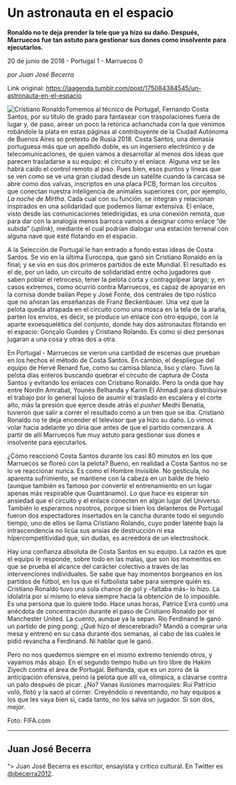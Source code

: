 # Un astronauta en el espacio

**Ronaldo no te deja prender la tele que ya hizo su daño. Después, Marruecos fue tan astuto para gestionar sus dones como insolvente para ejecutarlos.**

20 de junio de 2018 - Portugal 1 - Marruecos 0

_por Juan José Becerra_

Link original: https://laagenda.tumblr.com/post/175084384545/un-astronauta-en-el-espacio

![Cristiano Ronaldo](https://64.media.tumblr.com/31183dfc3875367572fcf19f55c5ccc9/tumblr_inline_pan2jd3Hon1t6q87u_500.jpg)Tomemos al técnico de Portugal, Fernando Costa Santos, por su título de grado para fantasear con traspolaciones fuera de lugar y, de paso, airear un poco la retórica achanchada con la que venimos robándole la plata en estas páginas al contribuyente de la Ciudad Autónoma de Buenos Aires so pretexto de Rusia 2018. Costa Santos, una demasía portuguesa más que un apellido doble, es un ingeniero electrónico y de telecomunicaciones, de quien vamos a desarrollar al menos dos ideas que parecen trasladarse a su equipo: el circuito y el enlace. Alguna vez se les habrá caído el control remoto al piso. Pues bien, esos puntos y líneas que se ven como se ve una gran ciudad desde un satélite cuando la carcasa se abre como dos valvas, inscriptos en una placa PCB, forman los circuitos que conectan nuestra inteligencia de animales superiores con, por ejemplo, *La noche de Mirtha*. Cada cual con su función, se integran y relacionan inspirados en una solidaridad que podemos llamar extensiva. El enlace, visto desde las comunicaciones teledirigidas, es una conexión remota, que para dar con la analogía menos barroca vamos a designar como enlace “de subida” (*uplink*), mediante el cual podrían dialogar una estación terrenal con alguna nave que esté flotando en el espacio. 

A la Selección de Portugal le han entrado a fondo estas ideas de Costa Santos. Se vio en la última Eurocopa, que ganó sin Cristiano Ronaldo en la final; y se vio en sus dos primeros partidos de este Mundial. El resultado es el de, por un lado, un circuito de solidaridad entre ocho jugadores que saben poblar el retroceso, tener la pelota corta y contragolpear largo; y, en casos extremos, como ocurrió contra Marruecos, es capaz de apoyarse en la cornisa donde bailan Pepe y José Fonte, dos centrales de tipo rústico que no añoran las enseñanzas de Franz Beckenbauer. Una vez que la pelota queda atrapada en el circuito como una mosca en la tela de la araña, parten los envíos, es decir, se produce un enlace con otro equipo, con la aparte exoesquelética del conjunto, donde hay dos astronautas flotando en el espacio: Gonçalo Guedes y Cristiano Rolando. Es como si diez personas jugaran a una cosa y otras dos a otra. 

En Portugal - Marruecos se vieron una cantidad de escenas que prueban en los hechos el método de Costa Santos. En cambio, el despliegue del equipo de Hervé Renard fue, como su camisa blanca, liso y claro. Tuvo la pelota días enteros buscando quebrar el circuito de captura de Costa Santos y evitando los enlaces con Cristiano Ronaldo. Pero la onda que hay entre Nordin Amrabat, Younès Belhanda y Karim El Ahmadi para distribuirse el trabajo por lo general lujoso de asumir el traslado en escalera y el corte alto, más la presión que ejerce desde atrás el *pusher* Medhi Benatia, tuvieron que salir a correr el resultado como a un tren que se iba. Cristiano Ronaldo no te deja encender el televisor que ya hizo su daño. Lo vimos volar hacia adelante yo diría que antes de que el partido comenzara. A partir de allí Marruecos fue muy astuto para gestionar sus dones e insolvente para ejecutarlos. 

¿Cómo reaccionó Costa Santos durante los casi 80 minutos en los que Marruecos se floreó con la pelota? Bueno, en realidad a Costa Santos no se lo ve reaccionar nunca. Es como el Hombre Invisible. No gesticula, no aparenta sufrimiento, se mantiene con la cabeza en un balde de hielo (aunque también es famoso por convertir el entrenamiento en un lugar apenas más respirable que Guantánamo). Lo que hace es esperar sin ansiedad que el circuito y el enlace conecten en algún lugar del Universo. También lo esperamos nosotros, porque si bien los delanteros de Portugal fueron dos espectadores insertados en la cancha durante todo el segundo tiempo, uno de ellos se llama Cristiano Rolando, cuyo poder latente bajo la intrascendencia no licúa sus ansias de destrucción ni esa hípercompetitividad que, sin dudas, es acreedora de un electroshock.

Hay una confianza absoluta de Costa Santos en su equipo. La razón es que el equipo le responde, sobre todo en las malas, que son los momentos en que se prueba el alcance del carácter colectivo a través de las intervenciones individuales. Se sabe que hay momentos borgeanos en los partidos de fútbol, en los que el futbolista sabe para siempre quién es. Cristiano Ronaldo tuvo una sola chance de gol y –faltaba más- lo hizo. La idolatría por sí mismo lo eleva siempre hacia la obtención de lo imposible. Es una persona que lo quiere todo. Hace unas horas, Patrice Evra contó una anécdota de concentración durante el paso de Cristiano Ronaldo por el Manchester United. La cuento, aunque ya la sepan. Rio Ferdinand le ganó un partido de ping pong. ¿Qué hizo el descerebrado? Mandó a comprar una mesa y entrenó en su casa durante dos semanas, al cabo de las cuales le pidió revancha a Ferdinand. Ni hablar que le ganó.

Pero no nos quedemos siempre en el mismo extremo teniendo otros, y vayamos más abajo. En el segundo tiempo hubo un tiro libre de Hakim Ziyech contra el área de Portugal. Belhanda, que es un zorro de la anticipación ofensiva, peinó la pelota que allí va, olímpica, a clavarse contra un palo después de picar. ¿No? Vanas ilusiones marroquíes: Rui Patrício voló, flotó y la sacó al córner. Creyéndolo o reventando, no hay equipos a los que les vaya bien si, cada tanto, no los salva un jugador. Si son dos, mejor. 

  


Foto: FIFA.com

  




---

 Juan José Becerra
------------------

 “> Juan José Becerra es escritor, ensayista y crítico cultural. En Twitter es [@jbecerra2012](https://twitter.com/jbecerra2012). 

